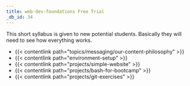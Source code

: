 ```yaml
---
title: web-dev-foundations Free Trial
_db_id: 34
---
```


This short syllabus is given to new potential students. Basically they will need to see how everything works.

- {{< contentlink path="topics/messaging/our-content-philosophy" >}}
- {{< contentlink path="environment-setup" >}}
- {{< contentlink path="projects/simple-website" >}}
- {{< contentlink path="projects/bash-for-bootcamp" >}}
- {{< contentlink path="projects/git-exercises" >}}
